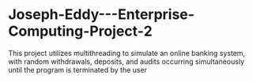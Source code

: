 # Joseph-Eddy---Enterprise-Computing-Project-2
This project utilizes multithreading to simulate an online banking system, with random withdrawals, deposits, and audits occurring simultaneously until the program is terminated by the user
